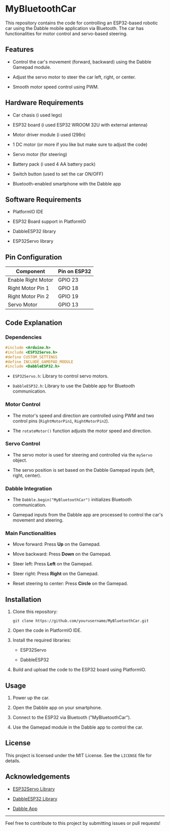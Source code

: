 # MyBluetoothCar

This repository contains the code for controlling an ESP32-based robotic car using the Dabble mobile application via Bluetooth. The car has functionalities for motor control and servo-based steering.

## Features

- Control the car's movement (forward, backward) using the Dabble Gamepad module.

- Adjust the servo motor to steer the car left, right, or center.

- Smooth motor speed control using PWM.

## Hardware Requirements
- Car chasis (i used lego)

- ESP32 board (i used ESP32 WROOM 32U with external antenna)

- Motor driver module (i used l298n)

- 1 DC motor (or more if you like but make sure to adjust the code)

- Servo motor (for steering)

- Battery pack (i used 4 AA battery pack)

- Switch button (used to set the car ON/OFF)

- Bluetooth-enabled smartphone with the Dabble app

## Software Requirements

- PlatformIO IDE

- ESP32 Board support in PlatformIO

- DabbleESP32 library

- ESP32Servo library

## Pin Configuration

| Component          | Pin on ESP32 |
| ------------------ | ------------ |
| Enable Right Motor | GPIO 23      |
| Right Motor Pin 1  | GPIO 18      |
| Right Motor Pin 2  | GPIO 19      |
| Servo Motor        | GPIO 13      |

## Code Explanation

### Dependencies

```cpp
#include <Arduino.h>
#include <ESP32Servo.h>
#define CUSTOM_SETTINGS
#define INCLUDE_GAMEPAD_MODULE
#include <DabbleESP32.h>
```

- `ESP32Servo.h`: Library to control servo motors.

- `DabbleESP32.h`: Library to use the Dabble app for Bluetooth communication.

### Motor Control

- The motor's speed and direction are controlled using PWM and two control pins (`RightMotorPin1`, `RightMotorPin2`).

- The `rotateMotor()` function adjusts the motor speed and direction.

### Servo Control

- The servo motor is used for steering and controlled via the `myServo` object.

- The servo position is set based on the Dabble Gamepad inputs (left, right, center).

### Dabble Integration

- The `Dabble.begin("MyBluetoothCar")` initializes Bluetooth communication.

- Gamepad inputs from the Dabble app are processed to control the car's movement and steering.

### Main Functionalities

- Move forward: Press **Up** on the Gamepad.

- Move backward: Press **Down** on the Gamepad.

- Steer left: Press **Left** on the Gamepad.

- Steer right: Press **Right** on the Gamepad.

- Reset steering to center: Press **Circle** on the Gamepad.

## Installation

1. Clone this repository:
   
   ```
   git clone https://github.com/yourusername/MyBluetoothCar.git
   ```

2. Open the code in PlatformIO IDE.

3. Install the required libraries:
   
   - ESP32Servo
   
   - DabbleESP32

4. Build and upload the code to the ESP32 board using PlatformIO.

## Usage

1. Power up the car.

2. Open the Dabble app on your smartphone.

3. Connect to the ESP32 via Bluetooth ("MyBluetoothCar").

4. Use the Gamepad module in the Dabble app to control the car.

## License

This project is licensed under the MIT License. See the `LICENSE` file for details.

## Acknowledgements

- [ESP32Servo Library](https://github.com/madhephaestus/ESP32Servo)

- [DabbleESP32 Library](https://github.com/STEMpedia/Dabble-ESP32)

- [Dabble App](https://thestempedia.com/product/dabble/)

---

Feel free to contribute to this project by submitting issues or pull requests!


